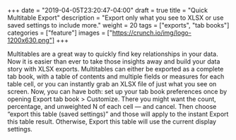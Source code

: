 +++
date = "2019-04-05T23:20:47-04:00"
draft = true
title = "Quick Multitable Export"
description = "Export only what you see to XLSX or use saved settings to include more."
weight = 20
tags = ["exports", "tab books"]
categories = ["feature"]
images = ["https://crunch.io/img/logo-1200x630.png"]
+++

Multitables are a great way to quickly find key relationships in your data. Now it is easier than ever to take those insights away and build your data story with XLSX exports. Multitables can either be exported as a complete tab book, with a table of contents and multiple fields or measures for each table cell, or you can instantly grab an XLSX file of just what you see on screen. Now, you can have both: set up your tab book preferences once by opening Export tab book > Customize. There you might want the count, percentage, and unweighted N of each cell — and cancel. Then choose “export this table (saved settings)” and those will apply to the instant Export this table result. Otherwise, Export this table will use the current display settings. 
